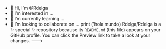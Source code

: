 - 👋 Hi, I’m @Rdelga
- 👀 I’m interested in ...
- 🌱 I’m currently learning ...
- 💞️ I’m looking to collaborate on ...
print ('hola mundo)
Rdelga/Rdelga is a ✨ special ✨ repository because its `README.md` (this file) appears on your GitHub profile.
You can click the Preview link to take a look at your changes.
--->
